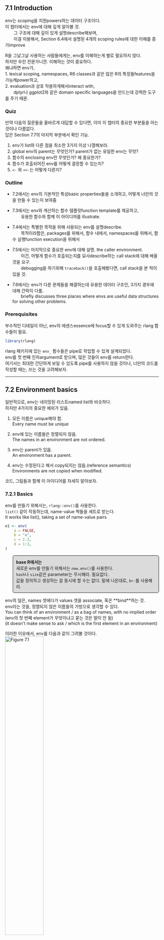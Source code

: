 7.1 Introduction
----------------

env는 scoping을 지원powers하는 데이터 구조이다. <br /> 이 챕터에서는 env에 대해 깊게 알아볼 것. <br />   그 구조에 대해 깊이 있게 설명describe해보며, <br />   이걸 이용해서, Section 6.4에서 설명된 4개의 scoping rules에 대한 이해를 증가improve

R을 그날그날 사용하는 사람들에게는, env를 이해하는게 별로 필요하지 않다. <br /> 하지만 우린 전문가니깐. 이해하는 것이 중요하다. <br /> 왜냐하면 env가, <br /> 1. lexical scoping, namespaces, R6 classes과 같은 많은 R의 특징들features을 가능케power하고, <br /> 2. evaluation과 상호 작용하게해서interact with, <br />   dplyr나 ggplot2와 같은 domain specific languages을 만드는데 강력한 도구를 주기 때문.

### Quiz

만약 다음의 질문들을 올바르게 대답할 수 있다면, 이미 이 챕터의 중요한 부분들을 아는 것이나 다름없다. <br /> 답은 Section 7.7의 마지막 부분에서 확인 가능.

1.  env가 list와 다른 점을 최소한 3가지 이상 나열해보라. <br />
2.  global env의 parent는 무엇인가? parent가 없는 유일한 env는 무엇? <br />
3.  함수의 enclosing env란 무엇인가? 왜 중요한가? <br />
4.  함수가 호출되어진 env를 어떻게 결정할 수 있는지? <br />
5.  `<-` 와 `<<-`는 어떻게 다른지?

### Outline

-   7.2에서는 env의 기본적인 특성basic properties들을 소개하고, 어떻게 너만의 것을 만들 수 있는지 보여줌

-   7.3에서는 env와 계산하는 함수 템플릿function template를 제공하고, <br />   유용한 함수와 함께 이 아이디어를 illustrate.

-   7.4에서는 특별한 목적을 위해 사용되는 env를 설명describe. <br />   목적이라함은, packages를 위해서, 함수 내에서, namespaces를 위해서, 함수 실행function execution을 위해서

-   7.5에서는 마지막으로 중요한 env에 대해 설명. the caller environment. <br />   이건, 어떻게 함수가 호출되는지를 묘사describe하는 call stack에 대해 배울 것을 요구. <br />   debugging을 하기위해 `traceback()`을 호출해봤다면, call stack을 본 적이 있을 것.

-   7.6에서는 env가 다른 문제들을 해결하는데 유용한 데이터 구조인, 3가지 경우에 대해 간략히 다룸. <br />   briefly discusses three places where envs are useful data structures for solving other problems.

### Prerequisites

부수적인 디테일이 아닌, env의 에센스essence에 focus할 수 있게 도와주는 rlang 함수들이 필요.

``` r
library(rlang)
```

rlang 패키지에 있는 `env_` 함수들은 pipe로 작업할 수 있게 설계되었다. <br /> env를 첫 번째 인자argument로 받으며, 많은 것들이 env를 return한다. <br /> 여기서는 최대한 간단하게 보일 수 있도록 pipe를 사용하지 않을 것이나, 너만의 코드를 작성할 때는, 쓰는 것을 고려해보자.

------------------------------------------------------------------------

7.2 Environment basics
----------------------

일반적으로, env는 네이밍된 리스트named list와 비슷하다. <br /> 하지만 4가지의 중요한 예외가 있음.

1.  모든 이름은 unique해야 함. <br /> Every name must be unique

2.  env에 있는 이름들은 정렬되지 않음. <br /> The names in an environment are not ordered.

3.  env는 parent가 있음. <br /> An environment has a parent.

4.  env는 수정된다고 해서 copy되지는 않음.(reference semantics) <br /> Environments are not copied when modified.

코드, 그림들과 함께 이 아이디어를 자세히 알아보자.

### 7.2.1 Basics

env를 만들기 위해서는, `rlang::env()`를 사용한다. <br /> `list()` 같이 작동하는데, name-value 짝들을 세트로 받는다. <br /> It works like list(), taking a set of name-value pairs

``` r
e1 <- env(
    a = FALSE,
    b = "a",
    c = 2.3,
    d = 1:3,
)
```

<style>
p.comment {
background-color: #DBDBDB;
padding: 10px;
border: 1px solid black;
margin-left: 25px;
border-radius: 5px;
}
</style>
<p class="comment">
<strong>base R에서는</strong> <br /> 새로운 env를 만들기 위해서는 <code>new.env()</code>를 사용한다. <br /> <code>hash</code>나 <code>size</code>같은 parameter는 무시해라. 필요없다. <br /> 값을 정의하고 생성하는 걸 동시에 할 수는 없다. 밑에 나온대로, <code>$&lt;-</code>를 사용해라.
</p>
env의 일은, names 셋에다가 values 셋을 associate, 혹은 **bind**하는 것. <br /> env라는 것을, 정렬되지 않은 이름들의 가방으로 생각할 수 있다. <br /> You can think of an environment / as a bag of names, with no implied order <br /> (env의 첫 번째 element가 무엇이냐고 묻는 것은 말이 안 됨) <br /> (it doesn't make sense to ask / which is the first element in an environment)

이러한 이유에서, env를 다음과 같이 그려볼 것이다. <br /> <img src="https://d33wubrfki0l68.cloudfront.net/f5dbd02f5235283e78decdd4f18692b40f1ddf42/c5683/diagrams/environments/bindings.png" alt="Figure 7.1" style="width:50.0%" />

Section 2.5.2에서 다룬 것과 같이, env는 reference semantics를 가지고 있다. <br /> environments have reference semantics. <br /> 대부분의 R 오브젝트들과는 달리, 이걸 수정하면, copy를 만들지 않고, 즉시 수정됨. <br /> when you modify them, you modify them in place, and don't create a copy.

이게 무엇을 암시하냐면, envs가 그들 자체themselves를 contain할 수 있다는 것. <br /> One important implication is that environments can contatin themselves.

``` r
e1$d <- e1
```

<img src="https://d33wubrfki0l68.cloudfront.net/0d41862821d3226c38b73f78a530117349b7344a/abb88/diagrams/environments/loop.png" alt="Figure 7.2" style="width:50.0%" />

env를 프린팅해보면 그냥 메모리 주소memory address만 표시된다. 별로 쓸모가 없음.

``` r
e1
## <environment: 0x0000000014545480>
```

대신에 `env_print()`를 사용하면 좀 더 정보를 준다.

``` r
env_print(e1)
## <environment: 0000000014545480>
## parent: <environment: global>
## bindings:
##  * a: <lgl>
##  * b: <chr>
##  * c: <dbl>
##  * d: <env>
```

`env_names()`를 사용하면, 현재의 bindings를 주고 있는 캐릭터 벡터character vector를 얻을 수 있다. <br /> You can use env\_names() to get a character vector / giving the current bindings

``` r
env_names(e1)
## [1] "a" "b" "c" "d"
```

<p class="comment">
<strong>base R에서는</strong> <br /> 3.2.0 이후 버전에서는 <code>names()</code>를 사용하면, env의 bindings의 리스트를 준다. <br /> 3.1.0 혹은 그 이전 버전에서는, <code>ls()</code>에다가 <code>all.names = TRUE</code>라고 옵션을 줘야 모든 bindings를 보여줌. <br /> 이게 가끔 하던 <code>rm(list = ls())</code>의 의미였군.. 변수들 다 없앨 때 쓰던..
</p>
### 7.2.2 Important environments

Section 7.4에서 특별한 env에 대해서 자세하게 다뤄볼 것인데, 여기서는 2개만 미리 하겠다. <br /> current env, 혹은 `current_env()`는, 코드가 현재 실행되고 있는 env다. <br />   is the environment in which code is currently executing. <br /> experimenting interactively할 때에는, 보통 그건 global env.이다. 혹은 `global_env()` <br /> (역자: 어떻게 해석해야할지 모르겠음. 그러니깐 그냥 우리가 평소 쓰는 그것이 global env라는 것 같은데. <br /> 원문: When you're experimenting interactively, that's usually the global environment, or global\_env().) <br /> global env는 가끔 workspace라고 불린다. 왜냐하면 이 곳에서 모든 interactive 계산이 일어나기 때문. <br /> interactive( = outside of a function)

그러니깐 내가 이해를 해본대로 써보자면, <br /> 우리가 이 때까지 늘상 해왔던 단순한 계산, 할당 이런 것들이 다 interactive computation인데, <br /> 이게 일어나는 곳이 global env이고, worskpace임.

env들을 비교하기 위해서는, `==`가 아닌, `identical()`을 이용해야 한다. <br /> 왜냐하면 `==`는 벡터화된 연산자vectorised operator인데, env는 벡터가 아니기 때문이다.

``` r
identical(global_env(), current_env())
## [1] TRUE

global_env() == current_env()
## Error in global_env() == current_env(): atomic과 리스트 타입들에 대해서만 비교(1)가 가능합니다
```

<p class="comment">
<strong>base R에서는</strong> <br /> global env는 <code>globalenv()</code>를 통해서, current env는 <code>environment()</code>를 통해서 접근 가능. <br /> global env는 <code>Rf\_GlobalEnv</code> 혹은 <code>.GlobalEnv</code>로 프린트된다.
</p>
### 7.2.3 Parents

모든 env는 **parent**를 가지고 있다. 또다른 env임. <br /> 다이어그램에서, parent는 작은 옅은 파란색 원으로 표시되고, 또다른 env를 화살표로 가리키고 있다. <br /> In diagrams, the parent is shown as a small pale blue circle and arrow that points to another env.

parent는 lexical scoping을 implement하기 위해 사용된 것. <br /> 만약에 env 안에서 name이 발견되지 않는다면, R은 그것의 parent를 확인해볼 것이다. <br /> `env()`에서 unnamed argument를 공급해줌으로써, parent env를 설정할 수 있다. <br /> 만약에 공급해주지 않는다면, 디폴트로 current env가 된다. current env가 parent env가 된다는 뜻 <br /> 아래의 코드에서, `e2b`의 parent는 `e2a`이다.

``` r
e2a <- env(d = 4, e = 5)
e2b <- env(e2a, a = 1, b = 2, c = 3)
```

<img src="https://d33wubrfki0l68.cloudfront.net/336e61bf494a6424484b8b2685a440a7db1566bf/59bce/diagrams/environments/parents.png" alt="Figure 7.3" style="width:50.0%" />

공간을 아끼기 위해, ancestors를 다 그리진 않을거다. <br /> 그냥 옅은 파란색 원을 볼 때마다, parent env가 어딘가에 있다는 것만 기억해라. <br /> 화살표가 향한 곳이, parent env.

env의 parent를 `env_parent()`를 통해서 찾을 수 있다.

``` r
env_parent(e2b)
## <environment: 0x0000000018bbaae0>
env_parent(e2a)
## <environment: R_GlobalEnv>
```

그런데 딱히 `e2a`라고 딱 나오는게 아니고, 주소가 같게 나온다. <br /> `env_print()`에서 찾을 수 있던 주소. <br /> 그거랑 같게 나옴.

parent가 없는 단 하나의 env가 있다. **empty** env. <br /> 텅 비어있는 파란색 원을 가지고 있는 애인데, 얘가 `R_EmptyEnv`다. 이건 R이 사용하는 이름임. <br /> 공간이 허락할 때만 이 empty env를 그려놓겠다.

``` r
e2c <- env(empty_env(), d = 4, e = 5)
e2d <- env(e2c, a = 1, b = 2, c = 3)
```

<img src="https://d33wubrfki0l68.cloudfront.net/ff7bec1ccb1455917a6c9d0f44f114ef5c78519f/39793/diagrams/environments/parents-empty.png" alt="Figure 7.4" style="width:50.0%" />

모든 env의 ancestors는 결국에는, empty env와 함께 종료된다. <br /> `env_parents()`를 이용해서 모든 ancestors를 볼 수 있다.

``` r
env_parents(e2b)
## [[1]]   <env: 0000000018BBAAE0>
## [[2]] $ <env: global>
env_parent(e2d)
## <environment: 0x0000000019081210>
```

디폴트로, `env_parents()`는 global env에 다다르면 멈춘다. <br /> global env의 ancestors는 모든 attach된 패키지를 포함하고 있기 때문에, 이게 유용하다. <br /> `env_parents()`의 디폴트를, empty env까지 찾게끔 바꿔보면 이걸 확인해볼 수 있다. <br /> Section 7.4.1에서 이 env들을 다시 확인해볼 것이다.

``` r
env_parents(e2b, last = empty_env())
##  [[1]]   <env: 0000000018BBAAE0>
##  [[2]] $ <env: global>
##  [[3]] $ <env: package:rlang>
##  [[4]] $ <env: package:stats>
##  [[5]] $ <env: package:graphics>
##  [[6]] $ <env: package:grDevices>
##  [[7]] $ <env: package:utils>
##  [[8]] $ <env: package:datasets>
##  [[9]] $ <env: package:methods>
## [[10]] $ <env: Autoloads>
## [[11]] $ <env: package:base>
## [[12]] $ <env: empty>
```

<p class="comment">
<strong>base R에서는</strong> <br /> <code>parent.env()</code>를 사용해서 env의 parent를 찾는다. <br /> 모든 ancestors를 return해주는 그런 base 함수는 없음.
</p>
### 7.2.4 Super assignment, `<<-`

env의 ancestors는, `<<-`와 중요한 관계가 있다. <br /> The ancestors of an environment / have an important relationship to &lt;&lt;-.

보통의 할당regular assignment, `<-`는, 항상 current env에서 변수를 생성create한다. <br /> Regular assignment, &lt;-, always creates a variable in the current env.

Super assignment, `<<-`는 절대 current env에서 변수를 생성하지는 않고, <br />   대신에 parent env에서 발견된, 존재하는 변수를 수정한다. <br />   but instead modifies an existing variable / found in a parent env.

``` r
x <- 0
f <- function() {
    x <<- 1
}
f()
x
## [1] 1
```

만약, `<<-`가 존재하는 변수를 찾지 못한다면, global env에서 하나 만들 것이다. <br /> 이건 보통 원치 않은 것인데, 왜냐하면 global 변수는 함수들 간의 뚜렷하지 않은 의존성을 유발하기 때문. <br /> This is usually undesirable, because global variables introduce non-obvious dependencies btw functions.

`<<-`는 대부분 보통 function factory와 함께 사용될 것이다. Section 10.2.4에서 다룸.

### 7.2.5 Getting and setting

리스트 때와 같은 방법으로, $와 \[\[를 이용해서 env의 elements를 get, set할 수 있다.

``` r
e3 <- env(x = 1, y =2)
e3$x
## [1] 1
e3$z <- 3
e3[["z"]]
## [1] 3
```

하지만 `[[`를 숫자 인덱스와는 쓸 수 없고, `[`도 사용할 수는 없다. <br /> (env에서는 order가 없다고 했으니깐 뭐)

``` r
e3[[1]]
## Error in e3[[1]]: wrong arguments for subsetting an environment
e3[c("x", "y")]
## Error in e3[c("x", "y")]: 객체의 타입 'environment'는 부분대입할 수 없습니다
```

`$`와 `[[`는 만약 binding이 존재하지 않는다면, `NULL`을 return할 것이다. <br /> 에러를 얻길 원한다면, `env_get()`를 사용해라.

``` r
e3$xyz
## NULL
env_get(e3, "xyz")
## Error in env_get(e3, "xyz"): 객체 'xyz'를 찾을 수 없습니다
```

binding이 존재하지 않는 경우에, 디폴트값을 얻도록 설정해놓을 수도 있다. <br /> default 인자argument를 사용해라.

``` r
env_get(e3, "xyz", default = NA)
## [1] NA
```

env에다가 bindings를 추가할 수 있는 2가지 방법이 있다. <br /> - `env_poke()`는 name(string으로 주어야함)과 value를 받는다.

``` r
env_poke(e3, "a", 100)
e3$a
## [1] 100
```

-   `env_bind()`는 여러 개의 값들을 bind할 수 있도록 해준다.

``` r
env_bind(e3, a = 10, b = 20)
env_names(e3)
## [1] "x" "y" "z" "a" "b"
```

binding 추가하는것에 대해봤고, <br /> env가 binding을 갖고 있는지를 `env_has()`를 통해서 확인할 수 있다.

``` r
env_has(e3, "a")
##    a 
## TRUE
```

리스트와는 다르게, element를 `NULL`로 설정한다고 해서 제거가 되는건 아니다. <br /> 왜냐하면 가끔씩 `NULL`을 refer하는 이름을 원할 수 있기 때문에. <br /> 이럴 때는 `env_unbind()`를 사용해라.

``` r
e3$a <- NULL
env_has(e3, "a")
##    a 
## TRUE

env_unbind(e3, "a")
env_has(e3, "a")
##     a 
## FALSE
```

name을 unbinding하는 것은, 오브젝트를 삭제하지는 않는다. <br /> 그건 garbage collector의 일이고, 이름이 묶여있지 않은 오브젝트들은 자동적으로 삭제하는 애들. <br /> 이 작업은 Section 2.6에 자세하게 설명되어 있다.

<p class="comment">
<strong>base R에서는</strong> <br /> <code>get()</code>, <code>assign()</code>, <code>exists()</code>, <code>rm()</code>을 봐보아라. <br /> 이것들은 current env와 interactively하게 사용할 수 있도록 디자인되어 있다. <br /> 그래서 다른 env들과 작업할 때는 좀 투박하다. <br /> 그리고 <code>inherits</code> 인자argument에 대해서 알아두어라. <br /> 이건 디폴트로 <code>TRUE</code>인데, 기본 환경base equivalents에서, <br />   제공supplied된 env와 이 env의 모든 ancestors를 검색inspect할 것이라는 뜻.
</p>
### 7.2.6 Advanced bindings

`env_bind()`의 이색적 변형exotic variants가 2개 더 있다.

1.  `env_bind_lazy()`는 **delayed bindings**를 만든다. <br /> 접근이 처음으로 되었을 때, evaluated되는 애들. <br /> 더 자세하게 살펴보면, delayed bindings는 promises를 만드는데, 그래서 함수 인자들과 같이 행동behave한다. <br /> Behind the scenes, delayed bindings create promises, so behave in the same way as function arguments.

그러니깐 호출이 되어서 정말 필요할 때까지는 evaluate하지는 않는 것임.

``` r
env_bind_lazy(current_env(), b = {Sys.sleep(1); 1})

system.time(print(b))
## [1] 1
##    user  system elapsed 
##       0       0       1
system.time(print(b))
## [1] 1
##    user  system elapsed 
##       0       0       0
```

그러니깐 처음에는 접근하는데 Sys.sleep()의 값만큼 시간이 걸렸는데, 한 번 evaluated이 되고 난 이후에는 <br /> 바로바로 접근access이 가능.

delayed bindings의 가장 중요한 사용은 `autoload()`에서 이루어진다. <br /> R 패키지가 데이터셋을 제공할 수 있도록 해주는 것이 `autoload()`. <br /> 메모리에 로드되어있는 것처럼 행동behave하는데, 사실은 필요할 때에만 디스크에서 로드되는 것.

1.  `env_bind_active()`는 **active bindings**를 만든다. 얘들은 접근될 때마다 re-computed

``` r
env_bind_active(current_env(), z1 = function(val) runif(1))
z1
## [1] 0.1237466
z1
## [1] 0.5338641
```

active bindings는 R6의 active fields를 implement할 때 사용된다. Section 14.3.2에서 배우게 됨.

<p class="comment">
<strong>base R에서는</strong> <br /> <code>?delayedAssign()</code>과 <code>?makeActiveBinding()</code>을 보아라.
</p>
### 7.2.7 Exercises

------------------------------------------------------------------------

7.3 Recursing over environments
-------------------------------

하나의 env의 모든 ancestors를 조작operate하고 싶다면, 보통 recursive 함수를 작성하는게 편리하다. <br /> 이 섹션에서는 env에 대해 새롭게 배운 지식을 적용해서, <br />   name을 받는 함수를 작성하는데, 그 name이 어디에 정의되어있는지 env를 찾는 것을, <br />   R의 regular scoping rules를 이용해 `where()`로 찾아본다. <br /> This section shows you how, applying your new knowledge of environments to write a function <br /> that given a name, finds the environment where() that name is defined, using R's regular scoping rules. <br /> 이해가 안 되어도 쭉쭉 읽어보고 다시 읽어보자.

`where()`의 정의는 단순straightforward하다. <br /> 2개의 arguments를 가지며, 하나는 찾아볼 name(문자열string으로), <br />   다른 하나는 어떤 env에서부터 찾아볼지. <br /> (여기 나오는 `caller_env()`가 왜 좋은 디폴트인지 7.5에서 배우게 될 것)

``` r
where <- function(name, env = caller_env()){
  if (identical(env, empty_env())) {
    # Base case
    stop("Can't find ", name, call. = FALSE)
  } else if (env_has(env, name)) {
    # Success case
    env
  } else {
    # Recursive case
    where (name, env_parent(env))
  }
}
```

3가지 케이스가 있다.

-   base case: empty env까지 다다랐는데 binding을 못 찾은 것. <br /> 더 갈 곳이 없어서 error가 나옴. <br />
-   successful case: env에 name이 존재해서, env를 return <br />
-   recursive case: env에서 이름이 발견되지 않아서, parent를 시도해봄. <br />

이 3가지 케이스들을, 3개의 예시와 함께 illustrate해보자.

``` r
where("yyy")
## Error: Can't find yyy
x <- 5
where("x")
## <environment: R_GlobalEnv>
where("mean")
## <environment: base>
```

그림을 통해 보면 좀 더 이해가 쉬울 수도 있다. <br /> 다음의 코드와 다이어그램 같이, 2개의 envs가 있다고 상상해보자.

``` r
e4a <- env(empty_env(), a = 1, b = 2)
e4b <- env(e4a, x = 10, a = 11)
```

<img src="https://d33wubrfki0l68.cloudfront.net/9fab27eb096eb643a391f207daeabbb023813c30/7e894/diagrams/environments/where-ex.png" alt="Figure 7.5" style="width:50.0%" />

-   `where("a", e4b)`는 `e4b`에서 `a`를 찾을 것. <br />
-   `where("b", e4b)`는 `e4b`에서 `b`를 못 찾아서, parent인 `e4a`에서 찾아볼 것이고, 거기서 찾음. <br />
-   `where('c", e4b)`는 `e4b`에서 찾아보고, `e4a`에서 찾아보고, empty env에 다다라서 error를 throw.

envs들에 대해서는 반복적으로recursively 작업하는 것은 자연스럽다. <br /> 그래서 `where()`을 유용한 템플릿으로 쓸 수 있다. <br /> `where()`에서 특정한 것들만 빼면 구조를 좀 더 명확하게 볼 수 있다.

``` r
f <- function(..., env = caller_env()) {
  if (identical(env, empty_env())) {
    # Base case
  } else if (success) {
    # Success case
  } else {
    # Recursive case
    f (..., env = env_parent(env))
  }
}
```

<p class="comment">
<strong>Iteration versus recursion</strong> <br /> 위에 한 recursion 대신에 루프를 쓰는 것도 가능하다. <br /> 내 생각에는 recursive version이 더 쉬운 것 같은데, <br /> 만약에 recursive functions를 많이 안 써봤다면 이게 더 쉽게 이해될 수도 있기에, 해보았다. <br /> <code> f2 &lt;- function(..., env = caller\_env()) { while (!identical(env, empty\_env())) { if (success) { \# success case return() } \# inspect parent env &lt;- env\_parent(env) }

    # base case

} </code>
</p>
### 7.3.1 Exercises

------------------------------------------------------------------------

7.4 Special environments
------------------------

대부분의 env는, 니가 만드는게 아니고, R에 의해 만들어진다. <br /> 이 섹션에서는, 대부분의 중요한 env에 대해서 배울 것이다. <br /> 위에서는 이미 current env랑 global env를 배워봤었고.

패키지 env에서부터 시작해서, <br /> 그러고나서 함수가 만들어졌을 때, 함수에 bound되는 function env에 대해서 배울 것이다. <br /> You'll learn about the function environment bound to the function when it is created, <br /> 그리고 function이 호출될 때마다 만들어지는, ephemeral execution env에 대해서 배울 것. <br /> and the ephemeral execution environment created every time the function is called. <br /> 1. package env, 2. function env, 3. execution env

마지막으로, package와 function env가 namespaces를 지원support하기 위해 어떻게 interact하는지, <br /> 이걸로, 유저가 어떤 다른 패키지를 로드하던 간에,   패키지가 항상 같은 방식으로 작동behave한다는 걸 보장받을 수 있다.

### 7.4.1 Package env와 search path

`library()`나 `require()`를 통해서 attach한 패키지들은 global env의 parents들 중 하나가 된다. <br /> immediate parent는 가장 최근에 attach한 패키지, 그리고 그 바로 위 parent는 2번 째로 최근에 attach한 패키지..이런 식 ![그림1](https://d33wubrfki0l68.cloudfront.net/038b2da4f5db1d2a8acaf4ee1e7d08d04ab36ebc/ac22a/diagrams/environments/search-path.png)

이런 식으로 parents를 거슬러 올라가다보면, 패키지들이 attach된 순서를 볼 수 있다. <br /> 이걸 **search path**라고 부르는데, <br />   이 env들에 있는 모든 오브젝트들을 top-level interactive workspace에서부터 찾을 수 있기 때문.<br />   because all objects in these environments / can be found from the top-level interactive workspace.

이 env들의 이름들을, `base::search()`를 통해서 혹은 env 그 자체들을 `rlang::search_envs()`를 통해서 확인할 수 있다.

``` r
search()
##  [1] ".GlobalEnv"        "package:rlang"     "package:stats"    
##  [4] "package:graphics"  "package:grDevices" "package:utils"    
##  [7] "package:datasets"  "package:methods"   "Autoloads"        
## [10] "package:base"
```

``` r
search_envs()
##  [[1]] $ <env: global>
##  [[2]] $ <env: package:rlang>
##  [[3]] $ <env: package:stats>
##  [[4]] $ <env: package:graphics>
##  [[5]] $ <env: package:grDevices>
##  [[6]] $ <env: package:utils>
##  [[7]] $ <env: package:datasets>
##  [[8]] $ <env: package:methods>
##  [[9]] $ <env: Autoloads>
## [[10]] $ <env: package:base>
```

search path의 마지막 2개 env들은 항상 같다. `Autoloads` 그리고 `package:base`

-   `Autoloads` env는 delayed bindings를 이용해서 메모리를 save한다. <br /> 어떻게? 패키지 오브젝트들(예를 들어, 큰 데이터셋)을 필요할 때만 로딩하는 방식으로.

-   `package:base` 혹은 그냥 base라고 하는 base env는, base 패키지의 env다. <br /> 이건 다른 패키지들의 로딩을 시동걸 수 있어야하기 때문에 특별하다. <br /> It is special because / it has to be able to bootstrap / the loading of all other packages. <br /> 이 base env는, `base_env()`를 통해 직접적으로 access할 수 있다.

`library()`를 통해서 다른 패키지를 로딩할 때, global env의 parent env가 다음과 같이 변한다. <br /> pkg:d가 추가된 것. ![그림2](https://d33wubrfki0l68.cloudfront.net/7c87a5711e92f0269cead3e59fc1e1e45f3667e9/0290f/diagrams/environments/search-path-2.png)

### 7.4.2 The function environment

함수function는, 그게 만들어질 때, current env를 bind한다. <br /> A function binds the current environment when it is created. <br /> 이걸 **function env**라고 부르는데, lexical scoping에 사용된다. <br /> 컴퓨터 언어에서는, 자신의 env를 캡쳐하는 함수들을 **closures**라고 부르는데, R에서는 함수가 자기자신의 env를 항상 bind한다. <br /> 그래서 R's documentation에서는 function이랑 closures랑 혼용해서 사용하는 것이다.

이 function env는 `fn_env()`를 통해서 얻을 수 있다.

``` r
y <- 1
f <- function(x) x + y
fn_env(f)
## <environment: R_GlobalEnv>
```

<p class="comment">
<strong>base R에서는</strong> <br /> 함수 <code>f</code>의 env를 access하고 싶다면 <code>environment(f)</code>를 사용해라.
</p>
다이어그램에서는, 함수를 다음과 같이 env를 bind하고 있는 '반원이 붙은 네모'로 그릴 것이다. <br /> In diagrams, I'll draw a function as a rectangle with a rounded end that binds an environment. <br /> <img src="https://d33wubrfki0l68.cloudfront.net/cd8208b418ecbaf6ace1b6453b93fdf628173e01/68d59/diagrams/environments/binding.png" alt="그림3" style="width:50.0%" />

이 경우에 `f()`는, `f`라는 이름을 함수에 bind하는 env를(왼쪽으로 향한 화살표), bind한다.(오른쪽으로 향한 화살표) <br /> In this case, `f()` binds the environment that binds the name `f` to the function. <br /> (이 부분 이해하는게 여간 어려운 일이 아니다...화이팅해보자)

하지만 항상 이런건 아니다. 다음의 예를 보자. <br /> `g()`는 global env를 binds하고 있고, `g`는 새로운 env `e`에 bound되어 있다. <br /> (아래로 향한 화살표), (왼쪽으로 향한 화살표) <br /> <img src="https://d33wubrfki0l68.cloudfront.net/cd32bb2bc59dcfa579b0415ebac271f24c6a85fd/cde86/diagrams/environments/binding-2.png" alt="그림4" style="width:50.0%" />

bind하는 것과 bound되는 것은 미묘하지만 분명한 차이가 있다. <br /> 전자는 우리가 `g`를 어떻게 찾느냐 하는 것이고, 후자는 `g`가 그것의 변수들을 어떻게 찾느냐 하는 것임.

함수 `g`는 global env에서 우리가 찾는 것이고, `g`의 변수들이 있다면 e라는 env안에서 찾는 것.

### 7.4.3 Namespaces

위의 다이어그램을 보면, 어떤 패키지들을 로드시키냐에 따라 패키지의 parent env가 달라진다. <br /> 그럼 걱정이 된다. 패키지들이 다른 순서로 로드되어 있으면 패키지가 다른 함수를 찾는게 아닐까? <br /> **namespaces**의 목표는 이런 일이 생기지 않도록 하는 것이다. <br /> 그리고 어떤 패키지들이 attach되었던간에 같은 방식으로 작동하도록.

예를 들어서, `sd()`를 봐보자.

``` r
sd
## function (x, na.rm = FALSE) 
## sqrt(var(if (is.vector(x) || is.factor(x)) x else as.double(x), 
##     na.rm = na.rm))
## <bytecode: 0x0000000018f0cb28>
## <environment: namespace:stats>
```

`sd()`는 `var()`의 관점으로 정의되어 있다. sd() is defined in terms of var(). <br /> 그래서 만약에 global env에서, 혹은 다른 attach된 패키지 안의, `var()`이라고 불리는 어떤 함수에 의해, <br />   `sd()`의 결과가 영향받지 않을까 걱정할 수 있다. <br /> so you might worry that the result of sd() / would be affected / by any function called var() <br />   either in the global env, or in one of the other attached packages. <details> <summary>예를 들어,</summary>

``` r
sd(1:2)
## [1] 0.7071068
```

이 값을, `var()`을 새롭게 정의해놓는다면 바뀌지 않을까? 하고 걱정할 수 있음.

``` r
var <- function(x) x
var(1)
## [1] 1
```

이제 `var()`이라는 함수는 받은 그대로를 출력하는 함수

그래도 여전히 `sd()`는 바뀌지 않는다.

``` r
sd(1:2)
## [1] 0.7071068
```

</details> <br /> <br />

R은 앞서 설명한 함수 대(對) binding env를 이용해서, 이러한 문제를 피한다. <br /> R avoids this problem by taking advantage of the function versus binding env described above.

패키지에 있는 모든 함수들은, 한 쌍의 env와 결합associate되어 있다. <br /> package env와 namespace env.

1.  package env는 패키지에 대한 외부 인터페이스. <br /> The package env is th external interface to the package. <br /> R user가 어떻게 attach된 패키지에서, 혹은 `::`를 이용해서 함수를 찾는지. <br /> It's how you, the R user, find a function in an attached package or with `::`. <br /> package env의 parents는 search path에 의해 결정된다. <br />   즉, 패키지가 어떤 순서로 attach되었는지에 따라, package env의 parents가 결정된다.

2.  namespace env는 패키지에 대한 내부 인터페이스. <br /> package env가, 우리가 어떻게 함수를 찾는지를 컨트롤한다면, <br /> namespace env는 어떻게 그 함수가 그 안의 변수를 찾는지를 컨트롤.

정리해보면, package env는 우리가 함수를 찾을 때 쓰는 것이고, namespace env는 함수가 그 안의 변수를 찾을 때 쓰는 것이고. <br /> 근데 그렇다면, 어떤 함수가 다른 함수들을 찾을 수는 없는 것 아닌가? <br /> 내가 함수를 찾을 수는 있고, 함수가 그 안의 변수들을 찾을 수는 있는데, <br /> 함수가 다른 함수들을 찾을 수는 없잖아?

그래서, <br /> package env에 있는 모든 binding들은 namespace env에도 있다. <br /> 이렇게 모든 함수들이, 패키지 안의 다른 함수들을 사용할 수 있는 것. <br /> 하지만 몇몇 binding들은 namespace env에서만 출현occur한다. <br /> 이것들은 internal 혹은 non-exported 오브젝트들이라고 알려져있는데, 이것들 때문에 <br /> user가 내부 구현internal implementation을 감출 수 있는 것hide이다.

이걸 그림으로 나타내보면, <br /> <img src="https://d33wubrfki0l68.cloudfront.net/d4fc3ef4f21f2cb0cd065933cba3005cc4b0ea3c/4c4b3/diagrams/environments/namespace-bind.png" alt="그림5" style="width:50.0%" />

package env랑 namespace env가 둘 다 `sd`에 binding을 갖고 있는데, `sd()` 함수는 namespace env를 binds.

<details> <summary>...</summary> 하, 근데 이걸 위에서 했던, `g()`라는 함수와 e라는 env의 예에 대입시켜보면 매치가 안 된다. 그 그림에서,   ①`g()`는 global env를 binds하기에, global env에서 `g()`를 찾음.   ②`g`는 e에 bound되어 있어, its variable을 e에서 찾는다는데,

바로 위 그림을 보면,   ①`sd()`라는 함수는 namespace env를 binds하고 있다는데, 얘는 package env에서 찾는다고 했음.   ②`sd`는 package env에 bound되어 있으니, its variable은 여기서 찾아야 하는데, namespace env에서 찾는게 맞음.

그러니깐 내 생각엔, binds하는 곳에서 변수를 찾는거고, bound되는 곳에서 이 함수를 찾을 수 있는거라고 이해하겠다.

정말 오랫동안 생각했는데, 이게 맞는거 같다. </details> <br /> <br />

다음으로, 모든 namespace env는 같은 set의 ancestors를 갖는다. <br />

-   각 namespace는 imports env를 갖는다. <br /> 패키지에 이용된 모든 함수들에 대한 bindings를 갖고 있는 env. <br /> imports env는 패키지 개발자에 의해, NAMESPACE 파일로 컨트롤된다.

-   모든 base 함수들을 explicit하게 importing하는 것은 귀찮다. <br /> 그래서 imports env의 parent는 base namespace. <br /> base namespace는 base env와 같은 bindings를 갖고 있는데, 다른 parent를 갖는다.

-   base namespace의 parent는 global env다. 이 말인즉슨, binding이 imports env에서 정의되지 않았다면, 패키지는 평소와 같은 방법으로 찾아볼 거라는 것. <br /> This means that if binding isn't defined in the imports env / the package will look for it in the usual way. <br /> 이건 보통 나쁜 방법이기 때문에, `R CMD check`가 자동적으로 이러한 코드에 대해서 경고한다. <br /> S3 메소드 디스패치가 작동하는 방법 때문에 필요했던 역사적인 이유가 있다.

위 3가지 논의를 그림으로 정리해보면, ![그림6](https://d33wubrfki0l68.cloudfront.net/3184a9827ac2c26c60f65680157241819f55e754/542c2/diagrams/environments/namespace-env.png)

그리고 이걸 전부다 종합해서, `sd()`의 예를 설명해보면, ![그림7](https://d33wubrfki0l68.cloudfront.net/fbbfd3b49bdbd3ca1913043233d48454ec27f14e/ae75a/diagrams/environments/namespace.png)

그래서 `sd()`가 `var`의 값을 찾아볼 때, 항상 패키지 user가 아닌, 패키지 developer가 결정해놓은 env의 sequence들을 찾아가게 된다. <br /> 그래서 package 코드는 user가 어떤 패키지들을 attach시켜놨던간에 항상 같은 방식으로 작동하도록 보장받는 것이다.

위 그림을 보면 알다시피 패키지와 namespace env간에 직접적이 링크direct link는 없다. function env를 통해서만 링크는 정의된다.

### 7.4.4 Execution environments

마지막으로 다뤄야할 중요한 주제는 execution env다. <br /> 다음의 함수를 처음 실행시켜보면 무엇이 나올까? 2번째로 실행시켜보면?

``` r
g <- function(x) {
  if (!env_has(current_env(), "a")) {
    message("Defining a")
    a <- 1
  } else {
    a <- a + 1
  }
  a
}
```

계속 읽기전에 한 번 생각해보자.

``` r
g(10)
## Defining a
## [1] 1
```

``` r
g(10)
## Defining a
## [1] 1
```

이 함수는 같은 값을 계속 return하는데, Section 6.4.3에서 다루었던 fresh start principle 때문이다. <br /> 함수가 호출될 때마다 host execution에 새로운 env가 생긴다. <br /> 이건 execution env라고 부르고, 이것의 parent는 function env다.

좀 더 간단한 예와 함께 이 과정을 설명해보자. <br /> execution env는 function env를 통해 찾을 수 있다.

``` r
h <- function(x) {
  a <- 2
  x + a
}

y <- h(1)
```

<img src="https://d33wubrfki0l68.cloudfront.net/862b3606a4a218cc98739b224521b649eeac6082/5d3e9/diagrams/environments/execution.png" alt="그림8" style="width:50.0%" />

1.  에서처럼, 우리가 `y <- h(1)`이라고 함수를 호출하면, execution env가 생겨서 `x`에다가 1을 assign. <br />
2.  에서처럼, 이 execution env안에서 `a`에다가 2를 assign. <br />
3.  에서처럼, execution env는 사라지고, `y`에다가 3을 return하면서 함수가 complete.

그림에서, execution env의 parent가 function env라는 것을 확인할 수 있다.

execution env는 보통 ephemeral하다. 쓰고나면 없어진다. <br /> 함수가 완료되고 나면, env는 garbage collected된다. <br /> 몇 가지 방법으로 이걸 더 오래남게끔 할 수는 있다. <br /> 첫 번째는 explicit하게 return하는 것.

``` r
h2 <- function(x) {
  a <- x * 2
  current_env()
}

e <- h2(x = 10)
env_print(e)
## <environment: 0000000018AD87D0>
## parent: <environment: global>
## bindings:
##  * a: <dbl>
##  * x: <dbl>
```

``` r
fn_env(h2)
## <environment: R_GlobalEnv>
```

여기서도 `h2`의 execution env의 parent가 global env라는 걸 볼 수 있다. function env가 global env이기 때문.

두 번째 방법은 함수같이, env가 binding된 object를 return하도록 하는 것. <br /> Another way to capture it is to return an object with a binding to that environment, like a function. <br /> 다음의 예는 function factory를 사용해서 이 아이디어를 illustrate한다. <br /> `plus()`라는 function factory를 이용해서, `plus_one()`이라는 함수를 만들어볼 것임.

``` r
plus <- function(x) {
  function(y) x + y
}

plus_one <- plus(1)
plus_one
## function(y) x + y
## <environment: 0x00000000185d8d48>
```

다이어그램을 보면, `plus_one()`의 enclosing env가 `plus()`의 execution env라서 조금 복잡하다. <img src="https://d33wubrfki0l68.cloudfront.net/853b74c3293fae253c978b73c55f3d0531d746c5/6ffd5/diagrams/environments/closure.png" alt="그림9" style="width:50.0%" />

우리가 `plus_one()`을 호출하면 무슨 일이 일어나는지? <br /> `plus_one()`의 execution env는, 캡쳐된 `plus()`의 execution env를 parent로 가질 것이다. <br /> What happens when we call plus\_one()? <br /> Its execution environment will have / the captured execution env of plus() as its parent. <br /> 그래서 `plus()`의 execution env가 더 오래 남아있다. ![그림10](https://d33wubrfki0l68.cloudfront.net/66676485e6a22c807c19b0c54c8fda6bd1292531/3526e/diagrams/environments/closure-call.png)

function factory에 대해서는 Section 10.2에서 자세하게 배운다.

7.5 Call stacks
---------------

마지막으로 설명해야할 env는, caller env. <br /> rlang::caller\_env()로 access할 수 있다. <br /> 함수가 호출되는 곳의 env를 공급해준다. 그래서 함수가 어떻게 만들어지에 따라 달라지는게 아니고, 함수가 어떻게 호출되어지느냐에 따라 달라진다. <br /> 위에서 봤듯이, env를 argument로 받는 함수를 작성할 때, 유용한 디폴트이다.

<details> <summary>base R</summary> `parent.frame()`이랑 `caller_env()`와 같은 것이다. 이름은 frame인데, frame이 아니라 env를 return한다. </details> <br /> <br /> <br /> <br />

caller env를 충분히 이해하기 위해서는, 2개의 연관된 개념들concepts을 다루어야 한다. **frame**으로 만들어진 **call stack**. <br /> 함수를 실행하는 것은, 2가지 타입들의 context를 만든다. <br /> Executing a function creates two types of context. <br /> 이미 하나는 배웠다. execution env. <br /> 이건 function env의 child. 그리고 이건 함수를 어디에 만들어지는지에 따라 결정된다. <br /> 또 다른 하나는 call stack. 얘는 함수를 어디에 호출되어지는지에 따라 결정됨.

### 7.5.1 Simple call stacks

간단한 sequence of calls를 illustrate해보자: f()는 g()를, g()는 h()를 call한다. <br />

``` r
f <- function(x) {
  g(x = 2)
}

g <- function(x) {
  h(x = 3)
}

h <- function(x) {
  stop()
}
```

R에서 call stack을 가장 흔하게 보는 방법은, error가 발생했을때 traceback()을 살펴보는 것이다.

``` r
f(x = 1)
```

``` r
traceback()
```

    ## No traceback available
